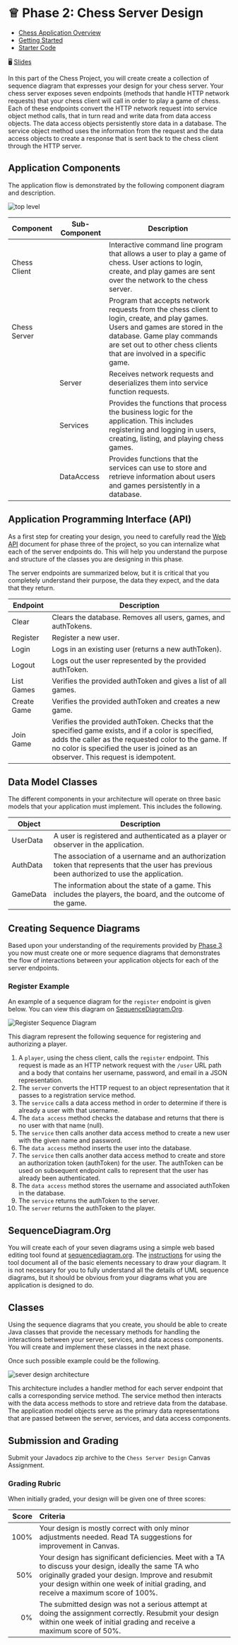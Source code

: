 # ♕ Phase 2: Chess Server Design

- [Chess Application Overview](../chess.md)
- [Getting Started](getting-started.md)
- [Starter Code](starter-code)

🖥️ [Slides](https://docs.google.com/presentation/d/12zsEJ-at5DsbKNy7a0Eac0D1ZWa4RBIC/edit?usp=sharing&ouid=117271818978464480745&rtpof=true&sd=true)

In this part of the Chess Project, you will create create a collection of sequence diagram that expresses your design for your chess server. Your chess server exposes seven endpoints (methods that handle HTTP network requests) that your chess client will call in order to play a game of chess. Each of these endpoints convert the HTTP network request into service object method calls, that in turn read and write data from data access objects. The data access objects persistently store data in a database. The service object method uses the information from the request and the data access objects to create a response that is sent back to the chess client through the HTTP server.

## Application Components

The application flow is demonstrated by the following component diagram and description.

![top level](top-level.png)

| Component    | Sub-Component | Description                                                                                                                                                                                                                           |
| ------------ | ------------- | ------------------------------------------------------------------------------------------------------------------------------------------------------------------------------------------------------------------------------------- |
| Chess Client |               | Interactive command line program that allows a user to play a game of chess. User actions to login, create, and play games are sent over the network to the chess server.                                                             |
| Chess Server |               | Program that accepts network requests from the chess client to login, create, and play games. Users and games are stored in the database. Game play commands are set out to other chess clients that are involved in a specific game. |
|              | Server        | Receives network requests and deserializes them into service function requests.                                                                                                                                                       |
|              | Services      | Provides the functions that process the business logic for the application. This includes registering and logging in users, creating, listing, and playing chess games.                                                               |
|              | DataAccess    | Provides functions that the services can use to store and retrieve information about users and games persistently in a database.                                                                                                      |

## Application Programming Interface (API)

As a first step for creating your design, you need to carefully read the [Web API](../3-web-api/web-api.md) document for phase three of the project, so you can internalize what each of the server endpoints do. This will help you understand the purpose and structure of the classes you are designing in this phase.

The server endpoints are summarized below, but it is critical that you completely understand their purpose, the data they expect, and the data that they return.

| Endpoint    | Description                                                                                                                                                                                                                                      |
| ----------- | ------------------------------------------------------------------------------------------------------------------------------------------------------------------------------------------------------------------------------------------------ |
| Clear       | Clears the database. Removes all users, games, and authTokens.                                                                                                                                                                                   |
| Register    | Register a new user.                                                                                                                                                                                                                             |
| Login       | Logs in an existing user (returns a new authToken).                                                                                                                                                                                              |
| Logout      | Logs out the user represented by the provided authToken.                                                                                                                                                                                         |
| List Games  | Verifies the provided authToken and gives a list of all games.                                                                                                                                                                                   |
| Create Game | Verifies the provided authToken and creates a new game.                                                                                                                                                                                          |
| Join Game   | Verifies the provided authToken. Checks that the specified game exists, and if a color is specified, adds the caller as the requested color to the game. If no color is specified the user is joined as an observer. This request is idempotent. |

## Data Model Classes

The different components in your architecture will operate on three basic models that your application must implement. This includes the following.

| Object   | Description                                                                                                                                 |
| -------- | ------------------------------------------------------------------------------------------------------------------------------------------- |
| UserData | A user is registered and authenticated as a player or observer in the application.                                                          |
| AuthData | The association of a username and an authorization token that represents that the user has previous been authorized to use the application. |
| GameData | The information about the state of a game. This includes the players, the board, and the outcome of the game.                               |

## Creating Sequence Diagrams

Based upon your understanding of the requirements provided by [Phase 3](../3-web-api/web-api.md) you now must create one or more sequence diagrams that demonstrates the flow of interactions between your application objects for each of the server endpoints.

### Register Example

An example of a sequence diagram for the `register` endpoint is given below. You can view this diagram on [SequenceDiagram.Org](https://sequencediagram.org/index.html?presentationMode=readOnly#initialData=IYYwLg9gTgBACgG2ATwKZQFAAdhTASxHxwDswYBldAN3W1wKNPICVUBzfAZzCmAIgkqUaoVT08hYsDIwAql3QARYBAmNpsgIIBXMAAsVagCb9gAI2CKYx8xgzsoEHVhgBiAEwAzD6gDs5jBsnDx8AiTuAO76+GCoMADaFDogIKhcXAC6GIgo6DAAtAB8lDToAFwwAPQ6ilAAOiQA3rXoJMAAtqgANDA4GZHQxr2oHcD4CAC+GMK0UMXB3Lz8+IKzYpVQHEvoABStUO1dvf1cg1DDMKPjCACUGIuhK2s0YsUKyqqV7KhgH1D7OpHVD3f5GYq2SoUACiABloQBhAAqMAOwIwYNUBQW2ye4XWaUqJB0CAQD1xy3xrzS7zqRkqIC2-FQ-0BbU6PT6VjOQ1BdKxRUhMAAkgA5GEsFFojknbnnS7XCbkkKU1ZCamoYq6Az0mCM1DM7X6NmHDn3I3gwXmSpiiVSoEckWipEAeRgwD0+gwFqxOJVYTVBNQlQ9BiREAA1qgSMqlgGXiI3sVZhV3Z7w1GYyn5sVcmgoJUPAAGIuNJqh-QZ6PTaPGeyOZyuNwBXwAZkCj1VgiiMTiiS0CCZxmQVwAHkssjkkPnCiVs5UanUy9LjlyBkMRmMJtNs364891YnCTAtiq9ivOad5ZubvdO-HD6IaUVMRBvr9WRe+Z8IBDrZQ4URe12S6DBbGxF9+TfVEHVA18IPvA8g0qA5YzxQMNQg+crigJxMF3XNp1TAAWItWzLAAiaFcOgENBwNYcYDAYBMwomsSGMIA).

![Register Sequence Diagram](register-sequence-diagram.png)

This diagram represent the following sequence for registering and authorizing a player.

1. A `player`, using the chess client, calls the `register` endpoint. This request is made as an HTTP network request with the `/user` URL path and a body that contains her username, password, and email in a JSON representation.
1. The `server` converts the HTTP request to an object representation that it passes to a registration service method.
1. The `service` calls a data access method in order to determine if there is already a user with that username.
1. The `data access` method checks the database and returns that there is no user with that name (null).
1. The `service` then calls another data access method to create a new user with the given name and password.
1. The `data access` method inserts the user into the database.
1. The `service` then calls another data access method to create and store an authorization token (authToken) for the user. The authToken can be used on subsequent endpoint calls to represent that the user has already been authenticated.
1. The `data access` method stores the username and associated authToken in the database.
1. The `service` returns the authToken to the server.
1. The `server` returns the authToken to the player.

## SequenceDiagram.Org

You will create each of your seven diagrams using a simple web based editing tool found at [sequencediagram.org](https://sequencediagram.org). The [instructions](https://sequencediagram.org/instructions.html) for using the tool document all of the basic elements necessary to draw your diagram. It is not necessary for you to fully understand all the details of UML sequence diagrams, but it should be obvious from your diagrams what you are application is designed to do.

## Classes

Using the sequence diagrams that you create, you should be able to create Java classes that provide the necessary methods for handling the interactions between your server, services, and data access components. You will create and implement these classes in the next phase.

Once such possible example could be the following.

![sever design architecture](server-class-structure.png)

This architecture includes a handler method for each server endpoint that calls a corresponding service method. The service method then interacts with the data access methods to store and retrieve data from the database. The application model objects serve as the primary data representations that are passed between the server, services, and data access components.

## Submission and Grading

Submit your Javadocs zip archive to the `Chess Server Design` Canvas Assignment.

### Grading Rubric

When initially graded, your design will be given one of three scores:

| Score | Criteria                                                                                                                                                                                                                                          |
| ----: | :------------------------------------------------------------------------------------------------------------------------------------------------------------------------------------------------------------------------------------------------ |
|  100% | Your design is mostly correct with only minor adjustments needed. Read TA suggestions for improvement in Canvas.                                                                                                                                  |
|   50% | Your design has significant deficiencies. Meet with a TA to discuss your design, ideally the same TA who originally graded your design. Improve and resubmit your design within one week of initial grading, and receive a maximum score of 100%. |
|    0% | The submitted design was not a serious attempt at doing the assignment correctly. Resubmit your design within one week of initial grading and receive a maximum score of 50%.                                                                     |

